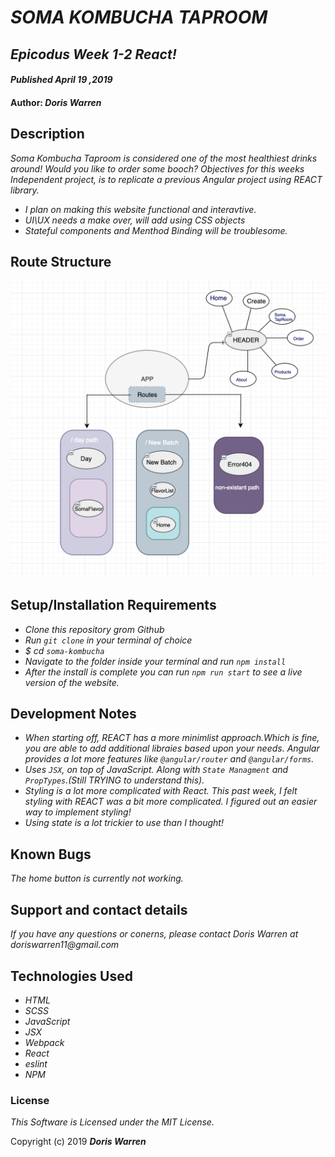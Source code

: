 # _SOMA KOMBUCHA TAPROOM_

## _Epicodus Week 1-2 React!_

#### _Published April 19 ,2019_

#### Author: _**Doris Warren**_

## Description
_Soma Kombucha Taproom is considered one of the most healthiest drinks around! Would you like to order some booch? Objectives for this weeks Independent project, is to replicate a previous Angular project using REACT library._
* _I plan on making this website functional and interavtive._
* _UI\UX needs a make over, will add using CSS objects_
* _Stateful components and Menthod Binding will be troublesome._

## Route Structure
![Route Structure](./src/assets/images/updatedTree.png)
## Setup/Installation Requirements
* _Clone this repository grom Github_
* _Run `git clone` in your terminal of choice_
* _$ cd `soma-kombucha`_
* _Navigate to the folder inside your terminal and run `npm install`_
* _After the install is complete you can run `npm run start` to see a live version of the website._

## Development Notes
* _When starting off, REACT has a more minimlist approach.Which is fine, you are able to add additional libraies based upon your needs. Angular provides a lot more features like `@angular/router` and `@angular/forms`._
* _Uses `JSX`, on top of JavaScript. Along with `State Managment` and `PropTypes`.(Still TRYING to understand this)._
* _Styling is a lot more complicated with React. This past week, I felt styling with REACT was a bit more complicated. I figured out an easier way to implement styling!_
* _Using state is a lot trickier to use than I thought!_

## Known Bugs

_The home button is currently not working._

## Support and contact details

_If you have any questions or conerns, please contact Doris Warren at doriswarren11@gmail.com_

## Technologies Used

* _HTML_
* _SCSS_
* _JavaScript_
* _JSX_
* _Webpack_
* _React_
* _eslint_
* _NPM_

### License

*This Software is Licensed under the MIT License.*

Copyright (c) 2019 **_Doris Warren_**
